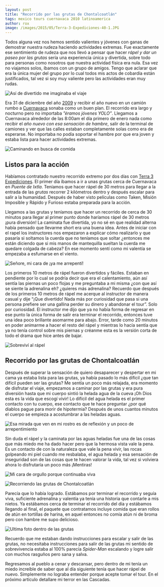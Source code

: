 ```yaml
---
layout: post
title: "Recorrido por las grutas de Chontalcoatlán"
tags: mexico tours cuernavaca 2010 latinoamerica
author: rox
image: /images/2015/05/Terra-3-Expediciones-40-1.JPG
---
```

Todos alguna vez nos hemos sentido valientes y jóvenes con ganas de demostrar nuestra rudeza haciendo actividades extremas. Fue exactamente ese sentimiento de rudeza que nos llevó a pensar que hacer *rápel y dar un paseo por las grutas* sería una experiencia única y divertida, sobre todo para personas como nosotros que nuestra actividad física era nula. Esa vez no viajamos solos, íbamos con un grupo de amigos. Tengo que aclarar que era la única mujer del grupo por lo cual todos mis actos de cobardía están justificados, tal vez si soy muy valiente pero las actividades eran muy rudas.

![Así de divertido me imaginaba el viaje](/images/2015/05/IMG_7311-1.JPG)

Era 31 de diciembre del año [2009](/tag/2009) y recibir el año nuevo en un camión rumbo a [Cuernavaca](/tag/cuernavaca) sonaba como un buen plan. El recorrido era largo y nocturno pero no importaba *”éramos jóvenes YOLO”*. Llegamos a Cuernavaca alrededor de las 8:00am el día primero de enero nada como recibir el *año nuevo con esa sensación de hambre*, salir de la terminal de camiones y ver que las calles estaban completamente solas como era de esperarse. No importaba no podía soportar el hambre por que era joven y estaba lista para hacer actividades extremas.

![Caminando en busca de comida](/images/2015/05/P1020967.JPG)

## Listos para la acción

Habíamos contratado nuestro recorrido extremo por dos días con [Terra 3 Expediciones](http://www.t3expediciones.com/). El primer día íbamos a ir a unas grutas cerca de Cuernavaca en *Puente de Ixtla*. Teníamos que hacer rápel de 30 metros para llegar a la entrada de las *grutas* recorrer 2 kilómetros dentro y después escalar para salir a la humanidad. Después de haber visto películas como Taken, Misión Imposible y Rápido y Furioso estaba preparada para la acción.

Llegamos a las grutas y teníamos que hacer un recorrido de cerca de 30 minutos para llegar al primer punto donde haríamos rápel de 30 metros ¡pura diversión! La caminata fue divertida, yo no sé en que realidad alterna había pensado que llevarme short era una buena idea. Antes de iniciar con el rapel los instructores nos empezaron a explicar cómo realizarlo y que pasaría si soltamos la cuerda que no teníamos que soltar ¿entonces me están diciendo que si mis manos de mantequilla sueltan la cuerda me quedare colgada de cabeza? En ese momento sentí como mi valentía se empezaba a esfumarse en el viento. 

![Señore, mi cara de ¡ya me arrepentí!](/images/2015/05/Terra-3-Expediciones-13-1.JPG)

Los primeros 10 metros de rápel fueron divertidos y fáciles. Estaban en pendiente por lo cual se podría decir que era el calentamiento, aún así sentía las piernas un poco flojas y me preguntaba a mi misma ¿con que así se siente la adrenalina eh? ¿quieres más adrenalina? Recuerdo que después de los primeros 10 metros de rápel me acerque al instructor de manera casual y dije “¡Que divertido! Nada más por curiosidad que pasa si una persona prefiere ser una gallina perder su dinero y abandonar el tour”. Solo por curiosidad. El instructor me dijo que ya no había forma de regresar en ese punto la única forma de salir era terminar el recorrido, entonces tuve una idea poco brillante asomarme para abajo. Error, tarde como 20 minutos en poder animarme a hacer el resto del rápel y mientras lo hacía sentía que ya no tenía control sobre mis piernas y créanme esta es la versión corta de todo el drama que hice antes de bajar.

![Sobreviví al rápel](/images/2015/05/Terra-3-Expediciones-23-1.JPG)

## Recorrido por las grutas de Chontalcoatlán

Después de superar la sensación de quiero desaparecer y despertar en mi cama ya estaba lista para las grutas, ya había pasado lo más difícil ¿que tan difícil pueden ser las grutas? Me sentía un poco más relajada, era momento de disfrutar el viaje, empezamos a caminar por las grutas y era pura diversión hasta que mi cuerpo sintió la helada agua de la cueva ¡Oh Dios esta es la vida que escogí vivir! Lo difícil del agua helada es el primer contacto con tu cuerpo, ese contacto que te hace preguntar ¿por qué diablos pague para morir de hipotermia? Después de unos cuantos minutos el cuerpo se empieza a acostumbrar a las heladas aguas.

![Esa mirada que ven en mi rostro es de reflexión y un poco de arrepentimiento](/images/2015/05/Terra-3-Expediciones-49-1.JPG)

Sin duda el rápel y la caminata por las aguas heladas fue una de las cosas que más miedo me ha dado hacer pero que la hermosa vista vale la pena. Es un contacto de con la naturaleza que vale la pena vivir, las rocas golpeando mi piel cuando me resbalaba, el agua helada y esa sensación de inseguridad son de las cosas que te hacen valorar la vida, tal vez si volviera ahora lo disfrutaría un poco más ¡Mentiras!

![Mi cara de orgullo porque continuaba viva](/images/2015/05/Terra-3-Expediciones-34-1.JPG)

![Recorriendo las grutas de Chontalcoatlán](/images/2015/05/Terra-3-Expediciones-55-1.JPG)

Parecía que lo había logrado. Estábamos por terminar el recorrido y seguía viva, suficiente adrenalina y valentía ya tenía una historia que contarle a mis nietos. Ya estábamos cerca de terminar el recorrido del día y estábamos llegando al final, el paquete que contratamos incluye comida que eran rollos de atún en tortillas de harina, en aquel entonces no comía atún ni de broma pero con hambre me supo delicioso.

![Ultima foto dentro de las grutas](/images/2015/05/Terra-3-Expediciones-57-1--1-.JPG)

Recuerdo que me estaban dando instrucciones para escalar y salir de las grutas, no necesitaba instrucciones para salir de las grutas mi sentido de sobrevivencia estaba al 100% parecía *Spider-Man* escalando y logre salir con muchos rasguños pero sana y salva.

Regresamos al pueblo a cenar y descansar, pero dentro de mi tenía un miedo increíble de saber que al día siguiente tenía que hacer rápel de nuevo. Simplemente no lograba entender porque acepte tomar el tour. En el próximo artículo detallare mi terror en las Cascadas.